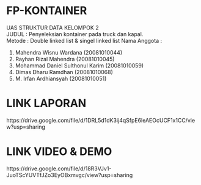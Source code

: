 # FP-KONTAINER

UAS STRUKTUR DATA KELOMPOK 2
</br>JUDUL : Penyeleksian kontainer pada truck dan kapal.</br>
Metode : Double linked list & singel linked list
Nama Anggota :

1. Mahendra Wisnu Wardana (20081010044)
2. Rayhan Rizal Mahendra (20081010045)
3. Mohammad Daniel Sulthonul Karim (20081010059)
4. Dimas Dharu Ramdhan (20081010068)
5. M. Irfan Ardhiansyah (20081010051) <br>

<H1>LINK LAPORAN</H1>
https://drive.google.com/file/d/1DRL5d1dK3ij4qSfpE6leAEOcUCF1x1CC/view?usp=sharing

<H1>LINK VIDEO & DEMO</H1>
https://drive.google.com/file/d/18R3VJv1-JuoTScYUVTfJZo3EyOBxmvgc/view?usp=sharing
